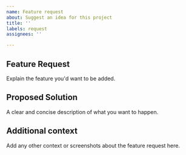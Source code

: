 ```yaml
---
name: Feature request
about: Suggest an idea for this project
title: ''
labels: request
assignees: ''

---
```


## Feature Request

Explain the feature you'd want to be added.

## Proposed Solution

A clear and concise description of what you want to happen.

## Additional context

Add any other context or screenshots about the feature request here.
